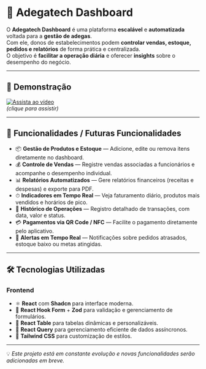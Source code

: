 # 🍷 Adegatech Dashboard

O **Adegatech Dashboard** é uma plataforma **escalável** e **automatizada** voltada para a **gestão de adegas**.  
Com ele, donos de estabelecimentos podem **controlar vendas, estoque, pedidos e relatórios** de forma prática e centralizada.  
O objetivo é **facilitar a operação diária** e oferecer **insights** sobre o desempenho do negócio.

---

## 🎥 Demonstração

[![Assista ao vídeo](https://img.icons8.com/ios-filled/50/000000/play--v1.png)](https://github.com/user-attachments/assets/63363fcd-d353-4eb3-8760-1f781d07f710)  
*(clique para assistir)*

---

## 🚀 Funcionalidades / Futuras Funcionalidades

- 📦 **Gestão de Produtos e Estoque** — Adicione, edite ou remova itens diretamente no dashboard.  
- 💰 **Controle de Vendas** — Registre vendas associadas a funcionários e acompanhe o desempenho individual.  
- 📊 **Relatórios Automatizados** — Gere relatórios financeiros (receitas e despesas) e exporte para PDF.  
- ⏱ **Indicadores em Tempo Real** — Veja faturamento diário, produtos mais vendidos e horários de pico.  
- 📝 **Histórico de Operações** — Registro detalhado de transações, com data, valor e status.  
- 💳 **Pagamentos via QR Code / NFC** — Facilite o pagamento diretamente pelo aplicativo.  
- 🔔 **Alertas em Tempo Real** — Notificações sobre pedidos atrasados, estoque baixo ou metas atingidas.  

---

## 🛠 Tecnologias Utilizadas

### **Frontend**
- ⚛ **React** com **Shadcn** para interface moderna.  
- 📝 **React Hook Form** + **Zod** para validação e gerenciamento de formulários.  
- 📑 **React Table** para tabelas dinâmicas e personalizáveis.  
- 🔄 **React Query** para gerenciamento eficiente de dados assíncronos.  
- 🎨 **Tailwind CSS** para customização de estilos.  

---

💡 *Este projeto está em constante evolução e novas funcionalidades serão adicionadas em breve.*
